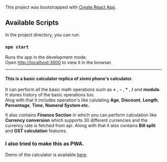 This project was bootstrapped with [Create React App](https://github.com/facebook/create-react-app).

## Available Scripts

In the project directory, you can run:

### `npm start`

Runs the app in the development mode.<br />
Open [http://localhost:3000](http://localhost:3000) to view it in the browser.

-------------------------------------------------------------------------------------------------------------------------------
#### This is a basic calculator replica of xiomi phone's calculator.
It can perform all the basic math operations such as **+** , **-** , __*__ , **/** and **modulo**.  
It stores history of the basic operations too.  
Alog with that it includes operation's like calulating **Age**, **Discount**, **Length**, **Percentage**, **Time**, **Numeral System etc.**

It also contains **Finance Section** in which you can perform calculation like **Currency conversion** which supports 30 different currencies and the currency rate is fetched from api.
Along with that it also contains **Bill split** and **GST calculation** features.

### I also tried to make this as PWA.

Demo of the calculator is available [here](https://cal-rouge.now.sh/).

